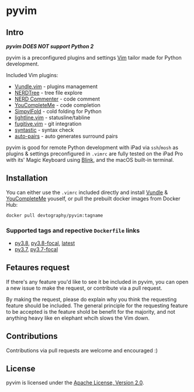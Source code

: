 # pyvim

## Intro
*__pyvim DOES NOT support Python 2__*

pyvim is a preconfigured plugins and settings [Vim] tailor made for Python
development.

Included Vim plugins:
- [Vundle.vim] - plugins management
- [NERDTree] - tree file explore
- [NERD Commenter] - code comment
- [YouCompleteMe] - code completion
- [SimpylFold] - cold folding for Python
- [lightline.vim] - statusline/tabline
- [fugitive.vim] - git integration
- [syntastic] - syntax check
- [auto-pairs] - auto generates surround pairs

pyvim is good for remote Python development with iPad via `ssh`/`mosh` as 
plugins & settings preconfigured in `.vimrc` are fully tested on the iPad 
Pro with its' Magic Keyboard using [Blink], and the macOS built-in 
terminal.

## Installation
You can either use the `.vimrc` included directly and install [Vundle] & 
[YouCompleteMe] youself, or pull the prebuilt docker images from Docker 
Hub:
```sh
docker pull devtography/pyvim:tagname
```

### Supported tags and repective `Dockerfile` links
- [py3.8], [py3.8-focal], [latest]
- [py3.7], [py3.7-focal]

## Fetaures request
If there's any feature you'd like to see it be included in pyvim, you can 
open a new issue to make the request, or contribute via a pull request.

By making the request, please do explain why you think the requesting 
feature should be included. The general principle for the requesting 
feature to be accepted is the feature shold be benefit for the majority, 
and not anything heavy like en elephant whcih slows the Vim down.

## Contributions
Contributions via pull requests are welcome and encouraged :)

## License
pyvim is licensed under the [Apache License, Version 2.0](LICENSE.md).

[Vim]: https://www.vim.org
[Vundle.vim]: https://github.com/VundleVim/Vundle.vim
[NERDTree]: https://github.com/preservim/nerdtree
[NERD Commenter]: https://github.com/preservim/nerdcommenter
[YouCompleteMe]: https://github.com/ycm-core/YouCompleteMe
[SimpylFold]: https://github.com/tmhedberg/SimpylFold
[lightline.vim]: https://github.com/itchyny/lightline.vim 
[fugitive.vim]: https://github.com/tpope/vim-fugitive
[syntastic]: https://github.com/vim-syntastic/syntastic
[auto-pairs]: https://github.com/jiangmiao/auto-pairs
[Blink]: https://blink.sh
[Vundle]: https://github.com/VundleVim/Vundle.vim
[latest]: https://github.com/Devtography/pyvim/blob/master/docker/Dockerfile
[py3.8]: https://github.com/Devtography/pyvim/blob/master/docker/Dockerfile
[py3.8-focal]: https://github.com/Devtography/pyvim/blob/master/docker/Dockerfile
[py3.7]: https://github.com/Devtography/pyvim/blob/master/docker/Dockerfile_py3.7
[py3.7-focal]: https://github.com/Devtography/pyvim/blob/master/docker/Dockerfile_py3.7

